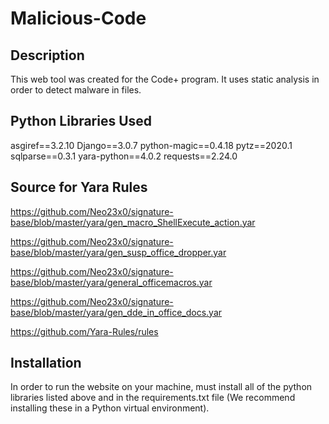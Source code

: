 # Malicious-Code
## Description
This web tool was created for the Code+ program. It uses static analysis in order to detect malware in files.

## Python Libraries Used
asgiref==3.2.10
Django==3.0.7
python-magic==0.4.18
pytz==2020.1
sqlparse==0.3.1
yara-python==4.0.2
requests==2.24.0

## Source for Yara Rules
https://github.com/Neo23x0/signature-base/blob/master/yara/gen_macro_ShellExecute_action.yar

https://github.com/Neo23x0/signature-base/blob/master/yara/gen_susp_office_dropper.yar

https://github.com/Neo23x0/signature-base/blob/master/yara/general_officemacros.yar

https://github.com/Neo23x0/signature-base/blob/master/yara/gen_dde_in_office_docs.yar

https://github.com/Yara-Rules/rules

## Installation
In order to run the website on your machine, must install all of the python libraries listed above and in the requirements.txt file (We recommend installing these in a Python virtual environment).